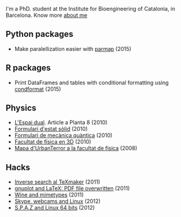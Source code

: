 I'm a PhD. student at the Institute for Bioengineering of Catalonia, in Barcelona.
Know more [about me](about_me.md)

Python packages
---------------

 - Make paralellization easier with
   [parmap](https://pypi.python.org/pypi/parmap) (2015)

R packages
----------

 - Print DataFrames and tables with conditional
   formatting using [condformat](http://zeehio.github.io/condformat) (2015)

Physics
-------

 - [L'Espai dual](2010-11-18-espai-dual.md). Article a Planta 8 (2010)
 - [Formulari d'estat sòlid](2010-11-18-formulari-estat-solid.md) (2010)
 - [Formulari de mecànica quàntica](2010-11-18-formulari-mecanica-quantica.md) (2010)
 - [Facultat de física en 3D](2010-04-12-facultat-fisica-3D.md) (2010)
 - [Mapa d'UrbanTerror a la facultat de física](2008-11-14-urbanterror-facultat-fisica.md) (2008)

Hacks
-----

  - [Inverse search al TeXmaker](2011-03-01-texmaker-del-tex-al-dvi.md) (2011)
  - [gnuplot and LaTeX: PDF file overwritten](2011-07-07-gnuplot-breaks-LaTeX-pdf-title.md) (2011)
  - [Wine and mimetypes](2011-12-04-wine-and-mimetypes.md) (2011)
  - [Skype, webcams and Linux](2012-01-29-skype-webcams-linux.md) (2012)
  - [S.P.A.Z and Linux 64 bits](2012-09-28-spaz-64bits.md) (2012)

